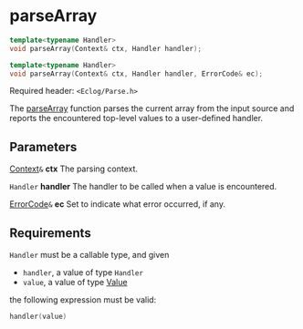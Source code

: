 # parseArray

```c++
template<typename Handler>
void parseArray(Context& ctx, Handler handler);

template<typename Handler>
void parseArray(Context& ctx, Handler handler, ErrorCode& ec);
```

Required header: `<Eclog/Parse.h>`

The [parseArray](parseArray.md) function parses the current array from the input source and reports the encountered top-level values to a user-defined handler.

## Parameters

[Context](Context.md)`&` **ctx** The parsing context.

`Handler` **handler** The handler to be called when a value is encountered.

[ErrorCode](ErrorCode.md)`&` **ec** Set to indicate what error occurred, if any.

## Requirements

`Handler` must be a callable type, and given

-  `handler`, a value of type `Handler`
- `value`, a value of type [Value](Value.md)

the following expression must be valid:

```c++
handler(value)
```

